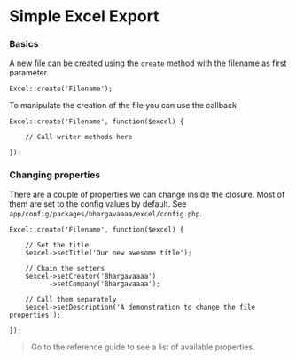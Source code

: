 # Simple Excel Export

### Basics

A new file can be created using the `create` method with the filename as first parameter.

    Excel::create('Filename');

To manipulate the creation of the file you can use the callback

    Excel::create('Filename', function($excel) {

        // Call writer methods here

    });

### Changing properties

There are a couple of properties we can change inside the closure. Most of them are set to the config values by default. See `app/config/packages/bhargavaaaa/excel/config.php`.

    Excel::create('Filename', function($excel) {

        // Set the title
        $excel->setTitle('Our new awesome title');

        // Chain the setters
        $excel->setCreator('Bhargavaaaa')
              ->setCompany('Bhargavaaaa');

        // Call them separately
        $excel->setDescription('A demonstration to change the file properties');

    });

> Go to the reference guide to see a list of available properties.